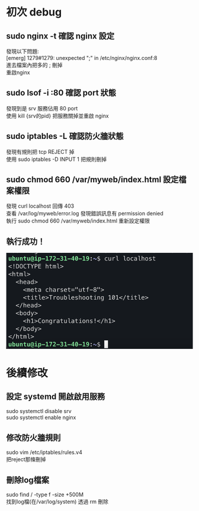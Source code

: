 # 初次 debug
## sudo nginx -t 確認 nginx 設定
發現以下問題:  
[emerg] 1279#1279: unexpected ";" in /etc/nginx/nginx.conf:8  
進去檔案內把多的 ; 刪掉  
重啟nginx

## sudo lsof -i :80 確認 port 狀態
發現到是 srv 服務佔用 80 port  
使用 kill {srv的pid} 把服務關掉並重啟 nginx

## sudo iptables -L 確認防火牆狀態
發現有規則把 tcp REJECT 掉  
使用 sudo iptables -D INPUT 1 把規則刪掉

## sudo chmod 660 /var/myweb/index.html 設定檔案權限
發現 curl localhost 回傳 403  
查看 /var/log/myweb/error.log 發現錯誤訊息有 permission denied  
執行 sudo chmod 660 /var/myweb/index.html 重新設定權限

## 執行成功！
![alt text](image.png)

# 後續修改
## 設定 systemd 開啟啟用服務
sudo systemctl disable srv  
sudo systemctl enable nginx

## 修改防火牆規則
sudo vim /etc/iptables/rules.v4  
把reject那條刪掉

## 刪除log檔案
sudo find / -type f -size +500M  
找到log檔(在/var/log/system) 透過 rm 刪除
